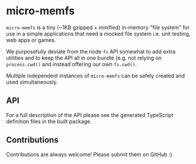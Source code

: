 # micro-memfs
`micro-memfs` is a tiny (~1KB gzipped + minified) in-memory "file system" for use in a simple applications that need a mocked file system i.e. unit testing, web apps or games.

We purposefully deviate from the node `fs` API somewhat to add extra utilities and to keep the API all in one bundle (e.g. not relying on `process.cwd()` and instead offering our own `fs.cwd()`. 

Multiple independent instances of `micro-memfs` can be safely created and used simultaneously. 

## API
For a full description of the API please see the generated TypeScript definition files in the built package.

## Contributions
Contributions are always welcome! Please submit them on GitHub :)